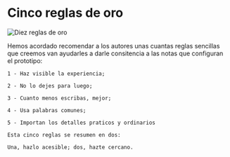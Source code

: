 # Cinco reglas de oro #

![Diez reglas de oro](https://github.com/docART/docs/blob/recipe/prototyping/grafemas/diez_reglas.jpeg)


Hemos acordado recomendar a los autores unas cuantas reglas sencillas que creemos van ayudarles a darle consitencia a las notas que configuran el prototipo:

    1 - Haz visible la experiencia;

    2 - No lo dejes para luego;

    3 - Cuanto menos escribas, mejor;

    4 - Usa palabras comunes;

    5 - Importan los detalles praticos y ordinarios

    Esta cinco reglas se resumen en dos:

    Una, hazlo acesible; dos, hazte cercano.
